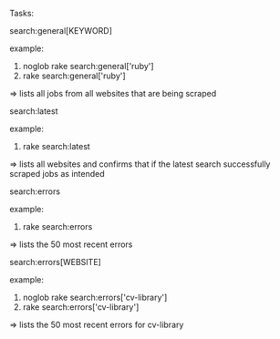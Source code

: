 Tasks:

search:general[KEYWORD]

example:
1. noglob rake search:general['ruby']
2. rake search:general\['ruby'\]

=> lists all jobs from all websites that are being scraped


search:latest

example:
1. rake search:latest

=> lists all websites and confirms that if the latest search successfully
   scraped jobs as intended


search:errors

example:
1. rake search:errors

=> lists the 50 most recent errors


search:errors[WEBSITE]

example:
1. noglob rake search:errors['cv-library']
2. rake search:errors\['cv-library'\]

=> lists the 50 most recent errors for cv-library

